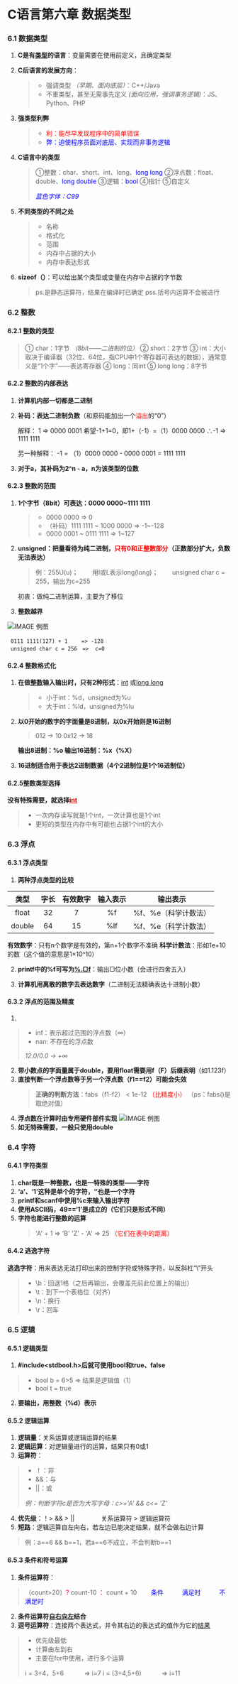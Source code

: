 C语言第六章 数据类型
===========================
### 6.1 数据类型


1. **C是有<U>类型</U>的语言**：变量需要在使用前定义，且确定类型

2. **C后语言的发展方向**：
    > * 强调类型 *（早期、面向底层）*：C++/Java
    > * 不重类型，甚至无需事先定义 *(面向应用，强调事务逻辑)*：JS、Python、PHP
3. **强类型利弊**
    > * <font color=red>利：能尽早发现程序中的简单错误</font>
    > * <font color=blue>弊：迫使程序员面对底层、实现而非事务逻辑</font>
4. **C语言中的类型**
    > ①整数：char、short、int、long、<font color=blue>long long</font>
    > ②浮点数：float、double、<font color=blue>long double</font>
    > ③逻辑：<font color=blue>bool</font>
    > ④指针
    > ⑤自定义
    >
    > *<font color=blue>蓝色字体：C99</font>*
5. **不同类型的不同之处**
    > * 名称
    > * 格式化
    > * 范围
    > * 内存中占据的大小
    > * 内存中表达形式
6. **sizeof（）**：可以给出某个类型或变量在内存中占据的字节数
    > ps.是静态运算符，结果在编译时已确定
    > pss.括号内运算不会被进行


### 6.2 整数
#### 6.2.1 整数的类型
> ① char：1字节 *（8bit——二进制的位）*
> ② short：2字节
> ③ int：大小取决于编译器（32位、64位，指CPU中1个寄存器可表达的数据），通常意义是“1个字”——表达寄存器
> ④ long：同int
> ⑤ long long：8字节
#### 6.2.2 整数的内部表达
1. **计算机内部一切都是二进制**
2. **补码：表达二进制负数**（和原码能加出一个<font color=red>溢出</font>的“0”）

     解释：
     1 => 0000 0001
     希望-1+1=0，即1+（-1）=（1）0000 0000
     ∴-1 => 1111 1111

     另一种解释：
     -1 = （1）0000 0000 - 0000 0001 = 1111 1111
3. **对于a，其补码为2^n - a，n为该类型的位数**

#### 6.2.3 整数的范围
1. **1个字节（8bit）可表达：0000 0000~1111 1111**
    > * 0000 0000 => 0
    > * （补码）1111 1111 ~ 1000 0000 => -1~-128
    > * 0000 0001 ~ 0111 1111 => 1~127
2. **unsigned：把量看待为纯二进制，<font color=red>只有0和正整数部分</font>（正数部分扩大，负数无法表达）**
    > 例：255U(u)；
    > 　　用l或L表示long(long)；
    >　　unsigned char c = 255，输出为c=255

    初衷：做纯二进制运算，主要为了移位
3. **整数越界**

![IMAGE 例图](https://github.com/Baiyun2333/images/blob/main/zhengshuyuejie.jpg?raw=true)

     0111 1111(127) + 1 　　=> -128
     unsigned char c = 256　=>  c=0

#### 6.2.4 整数格式化
1. **在做<U>整数</U>输入输出时，只有2种形式**：<U>int</U> 或<U>long long</U>
    > * 小于int：%d，unsigned为%u
    > * 大于int：%ld，unsigned为%lu
2. **以0开始的数字的字面量是8进制，以0x开始则是16进制**
    > 012 → 10
    > 0x12 → 18

    **输出8进制：%o
    输出16进制：%x（%X）**
3. **16进制适合用于表达2进制数据（4个2进制位是1个16进制位）**

#### 6.2.5整数类型选择
**没有特殊需要，就选择<font color=red><U>int</U></font>**

 > * 一次内存读写就是1个int，一次计算也是1个int
 > * 更短的类型在内存中有可能也占据1个int的大小

### 6.3 浮点
#### 6.3.1 浮点类型
1. **两种浮点类型的比较**

| 类型　| 字长 | 有效数字 | 输入表示 | 输出表示 |
| :----: | :----: | :----: | :----: | :----: |
| float | 32 | 7 | %f | %f、%e（科学计数法） | 
| double | 64 | 15 | %lf | %f、%e（科学计数法） |

**有效数字**：只有n个数字是有效的，第n+1个数字不准确
**科学计数法**：形如1e+10的数（这个值的意思是1×10^10）

2. **printf中的%f可写为<U>%.▢f</U>**：输出▢位小数（会进行四舍五入）

3. **计算机用离散的数字去表达数字**（二进制无法精确表达十进制小数）

#### 6.3.2 浮点的范围及精度
1. 
 > * inf：表示超过范围的浮点数（∞）
 > * nan: 不存在的浮点数
 >
 > *12.0/0.0 → +∞*

2. **带小数点的字面量属于double，要用float需要用f（F）后缀表明**（如1.123f）
3. **直接判断一个浮点数等于另一个浮点数（f1==f2）可能会失效**
    > **正确的判断方法**：fabs（f1-f2） < 1e-12  <font color=red>（比精度小）</font>
    > （ps：fabs()是取绝对值）
4. **浮点数在计算时由专用硬件部件实现**
![IMAGE 例图](https://github.com/Baiyun2333/images/blob/main/fudianyingjian.png?raw=true)
5. **如无特殊需要，一般只使用double**

### 6.4 字符
#### 6.4.1 字符类型
1. **char既是一种整数，也是一特殊的类型——字符**
2. **‘a’、‘1’这种是单个的字符，‘’也是一个字符**
3. **printf和scanf中使用%c来输入输出字符**
4. **使用ASCII码，49==‘1’是成立的（它们只是形式不同）**
5. **字符也能进行整数的运算**
    > 'A' + 1 => 'B'
    > 'Z' - 'A' => 25 <font color=red>（它们在表中的距离）</font>
#### 6.4.2 逃逸字符
**逃逸字符**：用来表达无法打印出来的控制字符或特殊字符，以反斜杠“\”开头

   > * \b：回退1格（之后再输出，会覆盖先前此位置上的输出）
   > * \t：到下一个表格位（对齐）
   > * \n：换行
   > * \r：回车

### 6.5 逻辑
#### 6.5.1 逻辑类型
1. **#include<stdbool.h>后就可使用bool和true、false**

>  * bool b = 6>5  => 结果是逻辑值（1）
>  * bool t = true

2. **要输出，用整数（%d）表示** 

#### 6.5.2 逻辑运算
1. **逻辑量**：关系运算或逻辑运算的结果
2. **逻辑运算**：对逻辑量进行的运算，结果只有0或1
3. **运算符**：
> * ！：非
> * &&：与
> * ||：或
>
>*例：判断字符c是否为大写字母：c>='A' && c<= 'Z'*
4. **优先级**：！> && > ||
　　　　关系运算符 > 逻辑运算符
5. **短路**：逻辑运算自左向右，若左边已能决定结果，就不会做右边计算
> 例：a\=\=6 && b\=\=1，若a\=\=6不成立，不会判断b\=\=1
#### 6.5.3 条件和符号运算
1. **条件运算符**：
>（count>20）<font color=red>?</font> count-10 <font color=red>：</font> count + 10
>　　<font color=blue>条件　　　满足时　　　不满足时</font>
2. **条件运算符<U>自右向左</U>结合**
3. **逗号运算符**：连接两个表达式，并令其右边的表达式的值作为它的<U>结果</U>
> * 优先级最低
> * 计算由左到右
> * 主要在for中使用，进行多个运算
>
>i = 3+4，5+6 　　　=> i=7
>i = (3+4,5+6)　　　 => i=11 